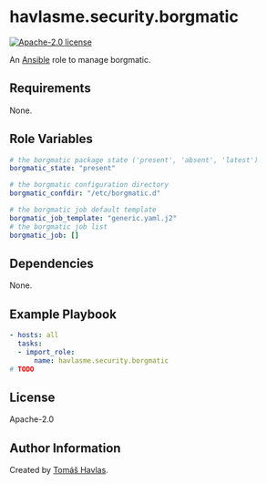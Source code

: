 havlasme.security.borgmatic
===========================

[![Apache-2.0 license][license-image]][license-link]

An [Ansible](https://www.ansible.com/) role to manage borgmatic.

Requirements
------------

None.

Role Variables
--------------

```yaml
# the borgmatic package state ('present', 'absent', 'latest')
borgmatic_state: "present"

# the borgmatic configuration directory
borgmatic_confdir: "/etc/borgmatic.d"

# the borgmatic job default template
borgmatic_job_template: "generic.yaml.j2"
# the borgmatic job list
borgmatic_job: []
```

Dependencies
------------

None.

Example Playbook
----------------

```yaml
- hosts: all
  tasks:
  - import_role:
      name: havlasme.security.borgmatic
# TODO
```

License
-------

Apache-2.0

Author Information
------------------

Created by [Tomáš Havlas](https://havlas.me/).

[license-image]: https://img.shields.io/badge/license-Apache2.0-blue.svg?style=flat-square
[license-link]: ../../LICENSE
